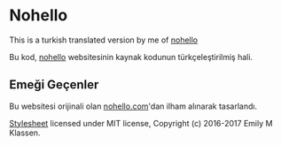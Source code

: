 # Nohello

This is a turkish translated version by me of [nohello](https://sbmueller.github.io/nohello/)

Bu kod, [nohello](https://sbmueller.github.io/nohello/) websitesinin kaynak kodunun türkçeleştirilmiş hali.



## Emeği Geçenler

Bu websitesi orijinali olan
[nohello.com](https://www.nohello.com/)'dan ilham alınarak tasarlandı.

[Stylesheet](https://gist.github.com/forivall/7d5a304a8c3c809f0ba96884a7cf9d7e#file-gh-pandoc-css)
licensed under MIT license, Copyright (c) 2016-2017 Emily M Klassen.
